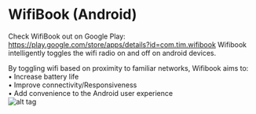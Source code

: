 WifiBook (Android)
========

Check WifiBook out on Google Play: https://play.google.com/store/apps/details?id=com.tim.wifibook
Wifibook intelligently toggles the wifi radio on and off on android devices.

  By toggling wifi based on proximity to familiar networks, Wifibook aims to:  
  • Increase battery life  
  • Improve connectivity/Responsiveness  
  • Add convenience to the Android user experience  
![alt tag](https://raw.github.com/Timmehs/WifiBook/IDEA/n4landscreen_sm.png)  

